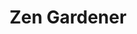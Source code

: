 ---
title: "Zen Gardener"
excerpt: "**Relevant skills: Eagle, SolidWorks, STM32-Nucleo, Embedded Control, Mechanical Design**  
The Zen Gardener is a 2D-plotter that actuates a magnet to draw contours in sand. This project was completed for ME507:Mechanical Control System Design at Cal Poly SLO "
collection: projects
---